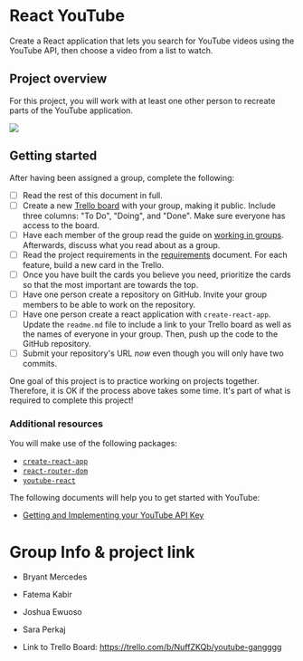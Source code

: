 # React YouTube

Create a React application that lets you search for YouTube videos using the YouTube API, then choose a video from a list to watch.

## Project overview

For this project, you will work with at least one other person to recreate parts of the YouTube application.

![](./assets/home-2.png)

## Getting started

After having been assigned a group, complete the following:

- [ ] Read the rest of this document in full.
- [ ] Create a new [Trello board](https://trello.com/) with your group, making it public. Include three columns: "To Do", "Doing", and "Done". Make sure everyone has access to the board.
- [ ] Have each member of the group read the guide on [working in groups](./docs/working-in-groups.md). Afterwards, discuss what you read about as a group.
- [ ] Read the project requirements in the [requirements](./docs/requirements.md) document. For each feature, build a new card in the Trello.
- [ ] Once you have built the cards you believe you need, prioritize the cards so that the most important are towards the top.
- [ ] Have one person create a repository on GitHub. Invite your group members to be able to work on the repository.
- [ ] Have one person create a react application with `create-react-app`. Update the `readme.md` file to include a link to your Trello board as well as the names of everyone in your group. Then, push up the code to the GitHub repository.
- [ ] Submit your repository's URL _now_ even though you will only have two commits.

One goal of this project is to practice working on projects together. Therefore, it is OK if the process above takes some time. It's part of what is required to complete this project!

### Additional resources

You will make use of the following packages:

- [`create-react-app`](https://www.npmjs.com/package/create-react-app)
- [`react-router-dom`](https://www.npmjs.com/package/react-router-dom)
- [`youtube-react`](https://www.npmjs.com/package/youtube-react)

The following documents will help you to get started with YouTube:

- [Getting and Implementing your YouTube API Key](./docs/youtube-api-key.md)
  
# Group Info & project link

- Bryant Mercedes

- Fatema Kabir

- Joshua Ewuoso

- Sara Perkaj

- Link to Trello Board: https://trello.com/b/NuffZKQb/youtube-gangggg
